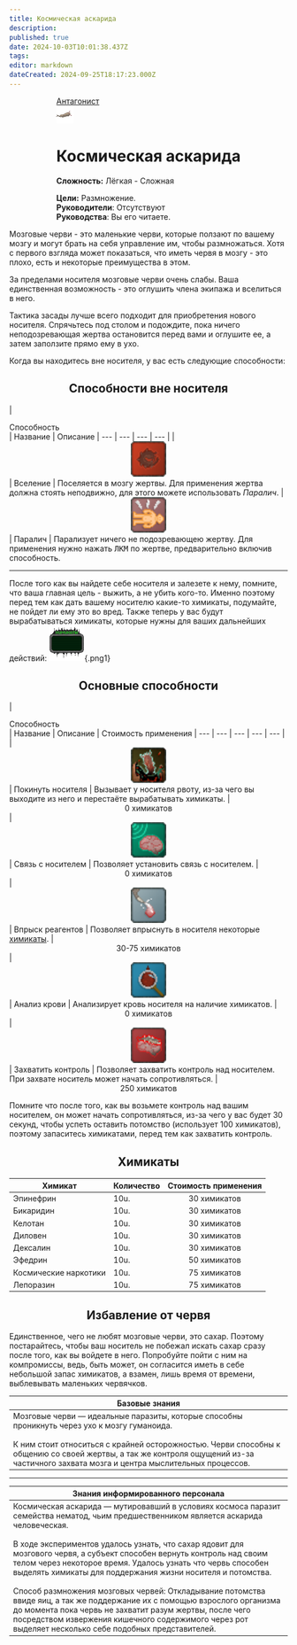 ```yaml
---
title: Космическая аскарида
description: 
published: true
date: 2024-10-03T10:01:38.437Z
tags: 
editor: markdown
dateCreated: 2024-09-25T18:17:23.000Z
---
```


<div style="display: flex; justify-content: center;">
<div class="roles-passport antag">
  <div class="title antag"><a href="/roles/antagonists">Антагонист</a></div>
  <div>
    <div><div><img src="/roles/borer.png" class="shadow"></div></div>
  <div><div>
    <h1>Космическая аскарида</h1>
    <p><strong>Сложность:</strong> Лёгкая - Сложная</p>
    <strong>Цели:</strong> Размножение.<br>
    <b>Руководители</b>: Отсутствуют<br>
    <b>Руководства</b>: Вы его читаете.
  </div></div>
  </div>
</div>
</div>

Мозговые черви - это маленькие черви, которые ползают по вашему мозгу и могут брать на себя управление им, чтобы размножаться. Хотя с первого взгляда может показаться, что иметь червя в мозгу - это плохо, есть и некоторые преимущества в этом.

За пределами носителя мозговые черви очень слабы. Ваша единственная возможность - это оглушить члена экипажа и вселиться в него.

Тактика засады лучше всего подходит для приобретения нового носителя. Спрячьтесь под столом и подождите, пока ничего неподозревающая жертва остановится перед вами и оглушите ее, а затем заползите прямо ему в ухо.

Когда вы находитесь вне носителя, у вас есть следующие способности:
<p>
<h2 style="text-align: center"> Способности вне носителя </h2>

|<div style="width: 100px"> Способность </div> | Название | Описание
| --- | --- | --- | --- |
| <center><img src="/roles/antagonists/action_infest.png" style="width:64px"></center> | Вселение | Поселяется в мозгу жертвы. Для применения жертва должна стоять неподвижно, для этого можете использовать *Паралич*.
| <center><img src="/roles/antagonists/action_stun.png" style="width:64px"></center> | Паралич | Парализует ничего не подозревающею жертву. Для применения нужно нажать <kbd>ЛКМ</kbd> по жертве, предварительно включив способность.

<hr>

После того как вы найдете себе носителя и залезете к нему, помните, что ваша главная цель - выжить, а не убить кого-то. Именно поэтому перед тем как дать вашему носителю какие-то химикаты, подумайте, не пойдет ли ему это во вред. Также теперь у вас будут вырабатываться химикаты, которые нужны для ваших дальнейших действий:
![borer-bar.png](/roles/antagonists/borer-bar.png){.png1}
</p>

<h2 style="text-align: center"> Основные способности </h2>

|<div style="width: 100px"> Способность </div> | Название | Описание | Стоимость применения 
| --- | --- | --- | --- | --- |
| <center><img src="/roles/antagonists/action_out.png" style="width:64px"></center> | Покинуть носителя | Вызывает у носителя рвоту, из-за чего вы выходите из него и перестаёте вырабатывать химикаты. | <center>0 химикатов</center> 
| <center><img src="/roles/antagonists/action_brainspeech.png" style="width:64px"></center> | Связь с носителем | Позволяет установить связь с носителем. | <center>0 химикатов</center> 
| <center><img src="/roles/antagonists/action_inject.png" style="width:64px"></center> | Впрыск реагентов | Позволяет впрыснуть в носителя некоторые <a href="#химикаты"> химикаты</a>. | <center>30-75 химикатов</center> 
| <center><img src="/roles/antagonists/action_scanreagents.png" style="width:64px"></center> | Анализ крови | Анализирует кровь носителя на наличие химикатов. | <center>0 химикатов</center>
| <center><img src="/roles/antagonists/action_braintake.png" style="width:64px"></center> | Захватить контроль | Позволяет захватить контроль над носителем. При захвате носитель может начать сопротивляться.  | <center>250 химикатов</center> 

Помните что после того, как вы возьмете контроль над вашим носителем, он может начать сопротивляться, из-за чего у вас будет 30 секунд, чтобы успеть оставить потомство (использует 100 химикатов), поэтому запаситесь химикатами, перед тем как захватить контроль.


<h2 style="text-align: center" id="химикаты"> Химикаты </h2>

<p>
  
| Химикат               | Количество | Стоимость применения |
| --------------------- | ---------- | -------------------- |
| Эпинефрин             | 10u.       | <center>30 химикатов</center>
| Бикаридин              | 10u.       | <center>30 химикатов</center> 
| Келотан               | 10u.       | <center>30 химикатов</center> 
| Диловен               | 10u.       | <center>30 химикатов</center>
| Дексалин              | 10u.       | <center>30 химикатов</center> 
| Эфедрин               | 10u.       | <center>50 химикатов</center> 
| Космические наркотики | 10u.       | <center>75 химикатов</center> 
| Лепоразин             | 10u.       | <center>75 химикатов</center> 
</p>
  
<h2 style="text-align: center"> Избавление от червя </h2>
<p>Единственное, чего не любят мозговые черви, это сахар. Поэтому постарайтесь, чтобы ваш носитель не побежал искать сахар сразу после того, как вы войдете в него. Попробуйте пойти с ним на компромиссы, ведь, быть может, он согласится иметь в себе небольшой запас химикатов, а взамен, лишь время от времени, выблевывать маленьких червячков.</p>

| Базовые знания |
| --- |
| Мозговые черви — идеальные паразиты, которые способны проникнуть через ухо к мозгу гуманоида.<br><br> К ним стоит относиться с крайней осторожностью. Черви способны к общению со своей жертвы, а так же контроля ощущений из-за частичного захвата мозга и центра мыслительных процессов. |
---
| Знания информированного персонала |
| --- |
| Космическая аскарида — мутировавший в условиях космоса паразит семейства нематод, чьим предшественником является аскарида человеческая.<br><br> В ходе экспериментов удалось узнать, что сахар ядовит для мозгового червя, а субъект способен вернуть контроль над своим телом через некоторое время. Удалось узнать что червь способен выделять химикаты для поддержания жизни носителя и потомства.<br><br> Способ размножения мозговых червей: Откладывание потомства ввиде яиц, а так же поддержание их с помощью взрослого организма до момента  пока червь не захватит разум жертвы, после чего посредством извержения кишечного содержимого через рот выделяет несколько себе подобных представителей.   |


<div class="table"></div>